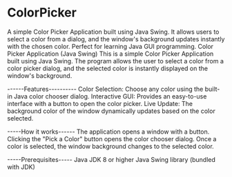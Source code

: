# ColorPicker
A simple Color Picker Application built using Java Swing. It allows users to select a color from a dialog, and the window's background updates instantly with the chosen color. Perfect for learning Java GUI programming.
Color Picker Application (Java Swing)
This is a simple Color Picker Application built using Java Swing. The program allows the user to select a color from a color picker dialog, and the selected color is instantly displayed on the window's background.

------Features----------
Color Selection: Choose any color using the built-in Java color chooser dialog.
Interactive GUI: Provides an easy-to-use interface with a button to open the color picker.
Live Update: The background color of the window dynamically updates based on the color selected.


-----How it works------
The application opens a window with a button.
Clicking the "Pick a Color" button opens the color chooser dialog.
Once a color is selected, the window background changes to the selected color.

-----Prerequisites-----
Java JDK 8 or higher
Java Swing library (bundled with JDK)
